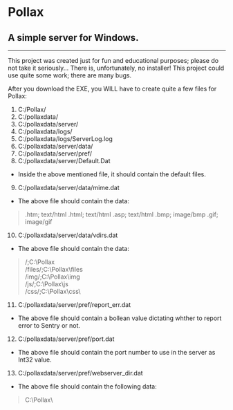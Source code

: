# Pollax
## A simple server for Windows.
---

This project was created just for fun and educational purposes; please do not take it seriously...
There is, unfortunately, no installer!
This project could use quite some work; there are many bugs.


After you download the EXE, you WILL have to create quite a few files for Pollax:

1. C:/Pollax/
2. C:/pollaxdata/
3. C:/pollaxdata/server/
4. C:/pollaxdata/logs/
5. C:/pollaxdata/logs/ServerLog.log
6. C:/pollaxdata/server/data/
7. C:/pollaxdata/server/pref/
8. C:/pollaxdata/server/Default.Dat
* Inside the above mentioned file, it should contain the default files.
9. C:/pollaxdata/server/data/mime.dat
* The above file should contain the data:
> .htm; text/html
> .html; text/html
> .asp; text/html
> .bmp; image/bmp
> .gif; image/gif

10. C:/pollaxdata/server/data/vdirs.dat
* The above file should contain the data:
> /;C:\Pollax\
> /files/;C:\Pollax\files\
> /img/;C:\Pollax\img\
> /js/;C:\Pollax\js\
> /css/;C:\Pollax\css\

11. C:/pollaxdata/server/pref/report_err.dat
* The above file should contain a bollean value dictating whther to report error to Sentry or not.

12. C:/pollaxdata/server/pref/port.dat
* The above file should contain the port number to use in the server as Int32 value.

13. C:/pollaxdata/server/pref/webserver_dir.dat
* The above file should contain the following data:
> C:\Pollax\










        
